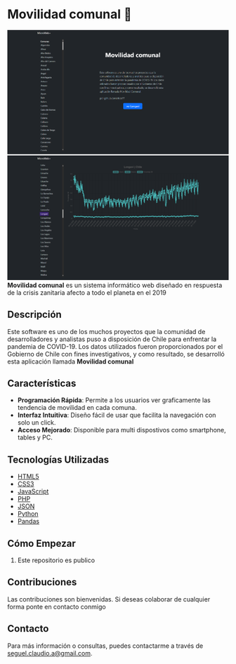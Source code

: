 # Movilidad comunal 🚀
![Texto alternativo](Movilidad_comunal1.png)
![Texto alternativo](Movilidad_comunal2.png)
**Movilidad comunal** es un sistema informático web diseñado en respuesta de la crisis zanitaria afecto a todo el planeta en el 2019

## Descripción
Este software es uno de los muchos proyectos que la comunidad de desarrolladores y analistas puso a disposición de Chile para enfrentar la pandemia de COVID-19. Los datos utilizados fueron proporcionados por el Gobierno de Chile con fines investigativos, y como resultado, se desarrolló esta aplicación llamada **Movilidad comunal**

## Características
- **Programación Rápida**: Permite a los usuarios ver graficamente las tendencia de movilidad en cada comuna.
- **Interfaz Intuitiva**: Diseño fácil de usar que facilita la navegación con solo un click.
- **Acceso Mejorado**: Disponible para multi dispostivos como smartphone, tables y PC.

## Tecnologías Utilizadas
- [HTML5](https://html5.org/)
- [CSS3](https://www.w3.org/Style/CSS/)
- [JavaScript](https://www.javascript.com/)
- [PHP](https://www.php.net/)
- [JSON](https://json.org/json-es.html)
- [Python](https://www.python.org/)
- [Pandas](https://pandas.pydata.org/)
 
## Cómo Empezar
1. Este repositorio es publico

## Contribuciones
Las contribuciones son bienvenidas. Si deseas colaborar de cualquier forma ponte en contacto conmigo

## Contacto
Para más información o consultas, puedes contactarme a través de [seguel.claudio.a@gmail.com](mailto:seguel.claudio.a@gmail.com).
